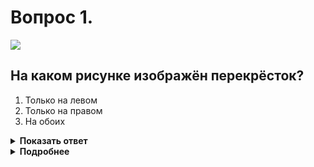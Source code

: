 # Вопрос 1.

![](https://s.drom.ru/i24227/pdd/tickets/2016/1542608923.jpg)

## На каком рисунке изображён перекрёсток?

1. Только на левом
2. Только на правом
3. На обоих

<details>
<summary><b>Показать ответ</b></summary>
Правильный ответ: 1
</details>
<details>
<summary><b>Подробнее</b></summary>
Перекрёсток - место пересечения, примыкания или разветвления дорог на одном уровне. На левом рисунке изображён неравнозначный перекрёсток. Не считаются перекрёстками выезды с прилегающих территорий. Пример - правый рисунок.
(Пункт 1.2 ПДД)
</details>